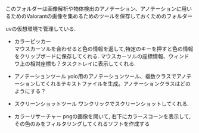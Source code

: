 このフォルダーは画像解析や物体検出のアノテーション、アノテーションに用いるためのValorantの画像を集めるためのツールを保存しておくためのフォルダー

uvの仮想環境で管理している.

- カラーピッカー  
マウスカーソルを合わせると色の情報を返して,特定のキーを押すと色の情報をクリップボードに保存してくれる. マウスカーソルの座標情報、ウィンドウ上の相対座標も？タスクトレイに表示してくれる.

- アノテーションツール
yolo用のアノテーションツール、複数クラスでアノテーションしてくれるテキストファイルを生成。アノテーションクラスはどのようにする？

- スクリーンショットツール
ワンクリックでスクリーンショットしてくれる.

- カラーリサーチャー
pngの画像を開いて, 右下にカラースコーンを表示して, その色のみをフィルタリングしてくれるソフトを作成する
